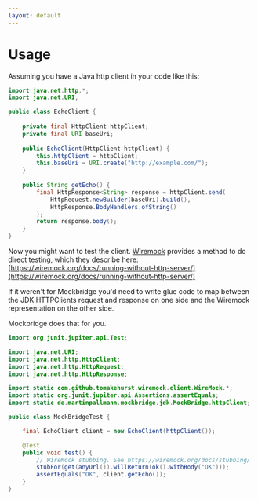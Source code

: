```yaml
---
layout: default
---
```


# Usage

Assuming you have a Java http client in your code like this:

```java
import java.net.http.*;
import java.net.URI;

public class EchoClient {
    
    private final HttpClient httpClient;
    private final URI baseUri;
    
    public EchoClient(HttpClient httpClient) {
        this.httpClient = httpClient;
        this.baseUri = URI.create("http://example.com/");
    }
    
    public String getEcho() {
        final HttpResponse<String> response = httpClient.send(
            HttpRequest.newBuilder(baseUri).build(),
            HttpResponse.BodyHandlers.ofString()
        );
        return response.body();
    }
}
```

Now you might want to test the client.
[Wiremock](https://wiremock.org) provides a method to do direct testing, which they describe here:
[https://wiremock.org/docs/running-without-http-server/](https://wiremock.org/docs/running-without-http-server/)

If it weren't for Mockbridge you'd need to write glue code
to map between the JDK HTTPClients request and response on one side
and the Wiremock representation on the other side.

Mockbridge does that for you.

```java
import org.junit.jupiter.api.Test;

import java.net.URI;
import java.net.http.HttpClient;
import java.net.http.HttpRequest;
import java.net.http.HttpResponse;

import static com.github.tomakehurst.wiremock.client.WireMock.*;
import static org.junit.jupiter.api.Assertions.assertEquals;
import static de.martinpallmann.mockbridge.jdk.MockBridge.httpClient;

public class MockBridgeTest {

    final EchoClient client = new EchoClient(httpClient());

    @Test
    public void test() {
        // WireMock stubbing. See https://wiremock.org/docs/stubbing/
        stubFor(get(anyUrl()).willReturn(ok().withBody("OK")));
        assertEquals("OK", client.getEcho());
    }
}
```

